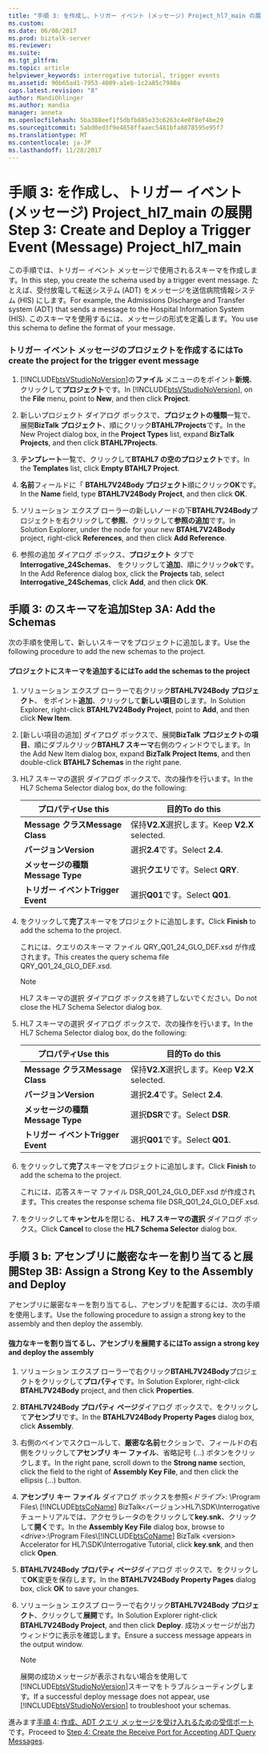 ```yaml
---
title: "手順 3: を作成し、トリガー イベント (メッセージ) Project_hl7_main の展開 |Microsoft ドキュメント"
ms.custom: 
ms.date: 06/08/2017
ms.prod: biztalk-server
ms.reviewer: 
ms.suite: 
ms.tgt_pltfrm: 
ms.topic: article
helpviewer_keywords: interrogative tutorial, trigger events
ms.assetid: 90b65ad1-7953-4009-a1eb-1c2a85c7980a
caps.latest.revision: "8"
author: MandiOhlinger
ms.author: mandia
manager: anneta
ms.openlocfilehash: 5ba388eef1f5dbfb885e33c6263c4e0f8ef4be29
ms.sourcegitcommit: 5abd0ed3f9e4858ffaaec5481bfa8878595e95f7
ms.translationtype: MT
ms.contentlocale: ja-JP
ms.lasthandoff: 11/28/2017
---
```

# <a name="step-3-create-and-deploy-a-trigger-event-message-projecthl7main"></a><span data-ttu-id="01db4-102">手順 3: を作成し、トリガー イベント (メッセージ) Project_hl7_main の展開</span><span class="sxs-lookup"><span data-stu-id="01db4-102">Step 3: Create and Deploy a Trigger Event (Message) Project_hl7_main</span></span>
<span data-ttu-id="01db4-103">この手順では、トリガー イベント メッセージで使用されるスキーマを作成します。</span><span class="sxs-lookup"><span data-stu-id="01db4-103">In this step, you create the schema used by a trigger event message.</span></span> <span data-ttu-id="01db4-104">たとえば、受付放電して転送システム (ADT) をメッセージを送信病院情報システム (HIS) にします。</span><span class="sxs-lookup"><span data-stu-id="01db4-104">For example, the Admissions Discharge and Transfer system (ADT) that sends a message to the Hospital Information System (HIS).</span></span> <span data-ttu-id="01db4-105">このスキーマを使用するには、メッセージの形式を定義します。</span><span class="sxs-lookup"><span data-stu-id="01db4-105">You use this schema to define the format of your message.</span></span>  
  
### <a name="to-create-the-project-for-the-trigger-event-message"></a><span data-ttu-id="01db4-106">トリガー イベント メッセージのプロジェクトを作成するには</span><span class="sxs-lookup"><span data-stu-id="01db4-106">To create the project for the trigger event message</span></span>  
  
1.  <span data-ttu-id="01db4-107">[!INCLUDE[btsVStudioNoVersion](../../includes/btsvstudionoversion-md.md)]の**ファイル** メニューのをポイント**新規**、クリックして**プロジェクト**です。</span><span class="sxs-lookup"><span data-stu-id="01db4-107">In [!INCLUDE[btsVStudioNoVersion](../../includes/btsvstudionoversion-md.md)], on the **File** menu, point to **New**, and then click **Project**.</span></span>  
  
2.  <span data-ttu-id="01db4-108">新しいプロジェクト ダイアログ ボックスで、**プロジェクトの種類**一覧で、展開**BizTalk プロジェクト**、順にクリック**BTAHL7Projects**です。</span><span class="sxs-lookup"><span data-stu-id="01db4-108">In the New Project dialog box, in the **Project Types** list, expand **BizTalk Projects**, and then click **BTAHL7Projects**.</span></span>  
  
3.  <span data-ttu-id="01db4-109">**テンプレート**一覧で、クリックして**BTAHL7 の空のプロジェクト**です。</span><span class="sxs-lookup"><span data-stu-id="01db4-109">In the **Templates** list, click **Empty BTAHL7 Project**.</span></span>  
  
4.  <span data-ttu-id="01db4-110">**名前**フィールドに「 **BTAHL7V24Body プロジェクト**順にクリック**OK**です。</span><span class="sxs-lookup"><span data-stu-id="01db4-110">In the **Name** field, type **BTAHL7V24Body Project**, and then click **OK**.</span></span>  
  
5.  <span data-ttu-id="01db4-111">ソリューション エクスプ ローラーの新しいノードの下**BTAHL7V24Body**プロジェクトを右クリックして**参照**、クリックして**参照の追加**です。</span><span class="sxs-lookup"><span data-stu-id="01db4-111">In Solution Explorer, under the node for your new **BTAHL7V24Body** project, right-click **References**, and then click **Add Reference**.</span></span>  
  
6.  <span data-ttu-id="01db4-112">参照の追加 ダイアログ ボックス、**プロジェクト** タブで  **Interrogative_24Schemas**、 をクリックして**追加**、順にクリック**ok**です。</span><span class="sxs-lookup"><span data-stu-id="01db4-112">In the Add Reference dialog box, click the **Projects** tab, select **Interrogative_24Schemas**, click **Add**, and then click **OK**.</span></span>  
  
## <a name="step-3a-add-the-schemas"></a><span data-ttu-id="01db4-113">手順 3: のスキーマを追加</span><span class="sxs-lookup"><span data-stu-id="01db4-113">Step 3A: Add the Schemas</span></span>  
 <span data-ttu-id="01db4-114">次の手順を使用して、新しいスキーマをプロジェクトに追加します。</span><span class="sxs-lookup"><span data-stu-id="01db4-114">Use the following procedure to add the new schemas to the project.</span></span>  
  
#### <a name="to-add-the-schemas-to-the-project"></a><span data-ttu-id="01db4-115">プロジェクトにスキーマを追加するには</span><span class="sxs-lookup"><span data-stu-id="01db4-115">To add the schemas to the project</span></span>  
  
1.  <span data-ttu-id="01db4-116">ソリューション エクスプ ローラーで右クリック**BTAHL7V24Body プロジェクト**、 をポイント**追加**、クリックして**新しい項目の**します。</span><span class="sxs-lookup"><span data-stu-id="01db4-116">In Solution Explorer, right-click **BTAHL7V24Body Project**, point to **Add**, and then click **New Item**.</span></span>  
  
2.  <span data-ttu-id="01db4-117">[新しい項目の追加] ダイアログ ボックスで、展開**BizTalk プロジェクトの項目**、順にダブルクリック**BTAHL7 スキーマ**右側のウィンドウでします。</span><span class="sxs-lookup"><span data-stu-id="01db4-117">In the Add New Item dialog box, expand **BizTalk Project Items**, and then double-click **BTAHL7 Schemas** in the right pane.</span></span>  
  
3.  <span data-ttu-id="01db4-118">HL7 スキーマの選択 ダイアログ ボックスで、次の操作を行います。</span><span class="sxs-lookup"><span data-stu-id="01db4-118">In the HL7 Schema Selector dialog box, do the following:</span></span>  
  
    |<span data-ttu-id="01db4-119">プロパティ</span><span class="sxs-lookup"><span data-stu-id="01db4-119">Use this</span></span>|<span data-ttu-id="01db4-120">目的</span><span class="sxs-lookup"><span data-stu-id="01db4-120">To do this</span></span>|  
    |--------------|----------------|  
    |<span data-ttu-id="01db4-121">**Message クラス**</span><span class="sxs-lookup"><span data-stu-id="01db4-121">**Message Class**</span></span>|<span data-ttu-id="01db4-122">保持**V2.X**選択します。</span><span class="sxs-lookup"><span data-stu-id="01db4-122">Keep **V2.X** selected.</span></span>|  
    |<span data-ttu-id="01db4-123">**バージョン**</span><span class="sxs-lookup"><span data-stu-id="01db4-123">**Version**</span></span>|<span data-ttu-id="01db4-124">選択**2.4**です。</span><span class="sxs-lookup"><span data-stu-id="01db4-124">Select **2.4**.</span></span>|  
    |<span data-ttu-id="01db4-125">**メッセージの種類**</span><span class="sxs-lookup"><span data-stu-id="01db4-125">**Message Type**</span></span>|<span data-ttu-id="01db4-126">選択**クエリ**です。</span><span class="sxs-lookup"><span data-stu-id="01db4-126">Select **QRY**.</span></span>|  
    |<span data-ttu-id="01db4-127">**トリガー イベント**</span><span class="sxs-lookup"><span data-stu-id="01db4-127">**Trigger Event**</span></span>|<span data-ttu-id="01db4-128">選択**Q01**です。</span><span class="sxs-lookup"><span data-stu-id="01db4-128">Select **Q01**.</span></span>|  
  
4.  <span data-ttu-id="01db4-129">をクリックして**完了**スキーマをプロジェクトに追加します。</span><span class="sxs-lookup"><span data-stu-id="01db4-129">Click **Finish** to add the schema to the project.</span></span>  
  
     <span data-ttu-id="01db4-130">これには、クエリのスキーマ ファイル QRY_Q01_24_GLO_DEF.xsd が作成されます。</span><span class="sxs-lookup"><span data-stu-id="01db4-130">This creates the query schema file QRY_Q01_24_GLO_DEF.xsd.</span></span>  
  
    > [!NOTE]
    >  <span data-ttu-id="01db4-131">HL7 スキーマの選択 ダイアログ ボックスを終了しないでください。</span><span class="sxs-lookup"><span data-stu-id="01db4-131">Do not close the HL7 Schema Selector dialog box.</span></span>  
  
5.  <span data-ttu-id="01db4-132">HL7 スキーマの選択 ダイアログ ボックスで、次の操作を行います。</span><span class="sxs-lookup"><span data-stu-id="01db4-132">In the HL7 Schema Selector dialog box, do the following:</span></span>  
  
    |<span data-ttu-id="01db4-133">プロパティ</span><span class="sxs-lookup"><span data-stu-id="01db4-133">Use this</span></span>|<span data-ttu-id="01db4-134">目的</span><span class="sxs-lookup"><span data-stu-id="01db4-134">To do this</span></span>|  
    |--------------|----------------|  
    |<span data-ttu-id="01db4-135">**Message クラス**</span><span class="sxs-lookup"><span data-stu-id="01db4-135">**Message Class**</span></span>|<span data-ttu-id="01db4-136">保持**V2.X**選択します。</span><span class="sxs-lookup"><span data-stu-id="01db4-136">Keep **V2.X** selected.</span></span>|  
    |<span data-ttu-id="01db4-137">**バージョン**</span><span class="sxs-lookup"><span data-stu-id="01db4-137">**Version**</span></span>|<span data-ttu-id="01db4-138">選択**2.4**です。</span><span class="sxs-lookup"><span data-stu-id="01db4-138">Select **2.4**.</span></span>|  
    |<span data-ttu-id="01db4-139">**メッセージの種類**</span><span class="sxs-lookup"><span data-stu-id="01db4-139">**Message Type**</span></span>|<span data-ttu-id="01db4-140">選択**DSR**です。</span><span class="sxs-lookup"><span data-stu-id="01db4-140">Select **DSR**.</span></span>|  
    |<span data-ttu-id="01db4-141">**トリガー イベント**</span><span class="sxs-lookup"><span data-stu-id="01db4-141">**Trigger Event**</span></span>|<span data-ttu-id="01db4-142">選択**Q01**です。</span><span class="sxs-lookup"><span data-stu-id="01db4-142">Select **Q01**.</span></span>|  
  
6.  <span data-ttu-id="01db4-143">をクリックして**完了**スキーマをプロジェクトに追加します。</span><span class="sxs-lookup"><span data-stu-id="01db4-143">Click **Finish** to add the schema to the project.</span></span>  
  
     <span data-ttu-id="01db4-144">これには、応答スキーマ ファイル DSR_Q01_24_GLO_DEF.xsd が作成されます。</span><span class="sxs-lookup"><span data-stu-id="01db4-144">This creates the response schema file DSR_Q01_24_GLO_DEF.xsd.</span></span>  
  
7.  <span data-ttu-id="01db4-145">をクリックして**キャンセル**を閉じる、 **HL7 スキーマの選択** ダイアログ ボックス。</span><span class="sxs-lookup"><span data-stu-id="01db4-145">Click **Cancel** to close the **HL7 Schema Selector** dialog box.</span></span>  
  
## <a name="step-3b-assign-a-strong-key-to-the-assembly-and-deploy"></a><span data-ttu-id="01db4-146">手順 3 b: アセンブリに厳密なキーを割り当てると展開</span><span class="sxs-lookup"><span data-stu-id="01db4-146">Step 3B: Assign a Strong Key to the Assembly and Deploy</span></span>  
 <span data-ttu-id="01db4-147">アセンブリに厳密なキーを割り当てるし、アセンブリを配置するには、次の手順を使用します。</span><span class="sxs-lookup"><span data-stu-id="01db4-147">Use the following procedure to assign a strong key to the assembly and then deploy the assembly.</span></span>  
  
#### <a name="to-assign-a-strong-key-and-deploy-the-assembly"></a><span data-ttu-id="01db4-148">強力なキーを割り当てるし、アセンブリを展開するには</span><span class="sxs-lookup"><span data-stu-id="01db4-148">To assign a strong key and deploy the assembly</span></span>  
  
1.  <span data-ttu-id="01db4-149">ソリューション エクスプ ローラーで右クリック**BTAHL7V24Body**プロジェクトをクリックして**プロパティ**です。</span><span class="sxs-lookup"><span data-stu-id="01db4-149">In Solution Explorer, right-click **BTAHL7V24Body** project, and then click **Properties**.</span></span>  
  
2.  <span data-ttu-id="01db4-150">**BTAHL7V24Body プロパティ ページ**ダイアログ ボックスで、をクリックして**アセンブリ**です。</span><span class="sxs-lookup"><span data-stu-id="01db4-150">In the **BTAHL7V24Body Property Pages** dialog box, click **Assembly**.</span></span>  
  
3.  <span data-ttu-id="01db4-151">右側のペインでスクロールして、**厳密な名前**セクションで、フィールドの右側をクリックして**アセンブリ キー ファイル**、省略記号 (...) ボタンをクリックします。</span><span class="sxs-lookup"><span data-stu-id="01db4-151">In the right pane, scroll down to the **Strong name** section, click the field to the right of **Assembly Key File**, and then click the ellipsis (…) button.</span></span>  
  
4.  <span data-ttu-id="01db4-152">**アセンブリ キー ファイル** ダイアログ ボックスを参照\<*ドライブ*\>: \Program Files\\ [!INCLUDE[btsCoName](../../includes/btsconame-md.md)] BizTalk\<バージョン\>HL7\SDK\Interrogative チュートリアルでは、アクセラレータのをクリックして**key.snk**、クリックして**開く**です。</span><span class="sxs-lookup"><span data-stu-id="01db4-152">In the **Assembly Key File** dialog box, browse to \<*drive*\>:\Program Files\\[!INCLUDE[btsCoName](../../includes/btsconame-md.md)] BizTalk \<version\> Accelerator for HL7\SDK\Interrogative Tutorial, click **key.snk**, and then click **Open**.</span></span>  
  
5.  <span data-ttu-id="01db4-153">**BTAHL7V24Body プロパティ ページ**ダイアログ ボックスで、をクリックして**OK**変更を保存します。</span><span class="sxs-lookup"><span data-stu-id="01db4-153">In the **BTAHL7V24Body Property Pages** dialog box, click **OK** to save your changes.</span></span>  
  
6.  <span data-ttu-id="01db4-154">ソリューション エクスプ ローラーで右クリック**BTAHL7V24Body プロジェクト**、クリックして**展開**です。</span><span class="sxs-lookup"><span data-stu-id="01db4-154">In Solution Explorer right-click **BTAHL7V24Body Project**, and then click **Deploy**.</span></span> <span data-ttu-id="01db4-155">成功メッセージが出力ウィンドウに表示を確認します。</span><span class="sxs-lookup"><span data-stu-id="01db4-155">Ensure a success message appears in the output window.</span></span>  
  
    > [!NOTE]
    >  <span data-ttu-id="01db4-156">展開の成功メッセージが表示されない場合を使用して[!INCLUDE[btsVStudioNoVersion](../../includes/btsvstudionoversion-md.md)]スキーマをトラブルシューティングします。</span><span class="sxs-lookup"><span data-stu-id="01db4-156">If a successful deploy message does not appear, use [!INCLUDE[btsVStudioNoVersion](../../includes/btsvstudionoversion-md.md)] to troubleshoot your schemas.</span></span>  
  
 <span data-ttu-id="01db4-157">進みます[手順 4: 作成、ADT クエリ メッセージを受け入れるための受信ポート](../../adapters-and-accelerators/accelerator-hl7/step-4-create-the-receive-port-for-accepting-adt-query-messages.md)です。</span><span class="sxs-lookup"><span data-stu-id="01db4-157">Proceed to [Step 4: Create the Receive Port for Accepting ADT Query Messages](../../adapters-and-accelerators/accelerator-hl7/step-4-create-the-receive-port-for-accepting-adt-query-messages.md).</span></span>